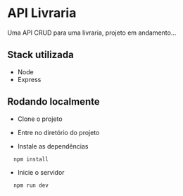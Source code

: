 
# API Livraria

Uma API CRUD para uma livraria, projeto em andamento...

## Stack utilizada

- Node
- Express

## Rodando localmente

- Clone o projeto

- Entre no diretório do projeto

- Instale as dependências

```bash
  npm install
```

- Inicie o servidor

```bash
  npm run dev
```